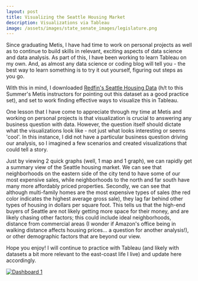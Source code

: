 ```yaml
---
layout: post
title: Visualizing the Seattle Housing Market
description: Visualizations via Tableau
image: /assets/images/state_senate_images/legislature.png
---
```


Since graduating Metis, I have had time to work on personal projects as well as to continue to build skills in relevant, exciting aspects of data science and data analysis. As part of this, I have been working to learn Tableau on my own. And, as almost any data science or coding blog will tell you - the best way to learn something is to try it out yourself, figuring out steps as you go.

With this in mind, I downloaded [Redfin's Seattle Housing Data](https://www.redfin.com/blog/data-center) (h/t to this Summer's Metis instructors for pointing out this dataset as a good practice set), and set to work finding effective ways to visualize this in Tableau.

One lesson that I have come to appreciate through my time at Metis and working on personal projects is that visualization is crucial to answering any business question with data. However, the question itself should dictate what the visualizations look like - not just what looks interesting or seems 'cool'. In this instance, I did not have a particular business question driving our analysis, so I imagined a few scenarios and created visualizations that could tell a story.

Just by viewing 2 quick graphs (well, 1 map and 1 graph), we can rapidly get a summary view of the Seattle housing market. We can see that neighborhoods on the eastern side of the city tend to have some of our most expensive sales, while neighborhoods to the north and far south have many more affordably priced properties. Secondly, we can see that although multi-family homes are the most expensive types of sales (the red color indicates the highest average gross sale), they lag far behind other types of housing in dollars per square foot. This tells us that the high-end buyers of Seattle are not likely getting more space for their money, and are likely chasing other factors; this could include ideal neighborhoods, distance from commercial areas (I wonder if Amazon's office being in walking distance affects housing prices... a question for another analysis!), or other demographic factors that are beyond our view.

Hope you enjoy! I will continue to practice with Tableau (and likely with datasets a bit more relevant to the east-coast life I live) and update here accordingly.


<div class='tableauPlaceholder' id='viz1534885694269' style='position: relative'><noscript><a href='#'><img alt='Dashboard 1 ' src='https:&#47;&#47;public.tableau.com&#47;static&#47;images&#47;Se&#47;SeattleHousing_Tableau_Dashboard&#47;Dashboard1&#47;1_rss.png' style='border: none' /></a></noscript><object class='tableauViz'  style='display:none;'><param name='host_url' value='https%3A%2F%2Fpublic.tableau.com%2F' /> <param name='embed_code_version' value='3' /> <param name='site_root' value='' /><param name='name' value='SeattleHousing_Tableau_Dashboard&#47;Dashboard1' /><param name='tabs' value='no' /><param name='toolbar' value='yes' /><param name='static_image' value='https:&#47;&#47;public.tableau.com&#47;static&#47;images&#47;Se&#47;SeattleHousing_Tableau_Dashboard&#47;Dashboard1&#47;1.png' /> <param name='animate_transition' value='yes' /><param name='display_static_image' value='yes' /><param name='display_spinner' value='yes' /><param name='display_overlay' value='yes' /><param name='display_count' value='yes' /><param name='filter' value='publish=yes' /></object></div>                <script type='text/javascript'>                    var divElement = document.getElementById('viz1534885694269');                    var vizElement = divElement.getElementsByTagName('object')[0];                    vizElement.style.minWidth='420px';vizElement.style.maxWidth='650px';vizElement.style.width='100%';vizElement.style.minHeight='587px';vizElement.style.maxHeight='887px';vizElement.style.height=(divElement.offsetWidth*0.75)+'px';                    var scriptElement = document.createElement('script');                    scriptElement.src = 'https://public.tableau.com/javascripts/api/viz_v1.js';                    vizElement.parentNode.insertBefore(scriptElement, vizElement);                </script>
